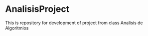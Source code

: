 AnalisisProject
===============

This is repository for development of project from class Analisis de Algoritmios
